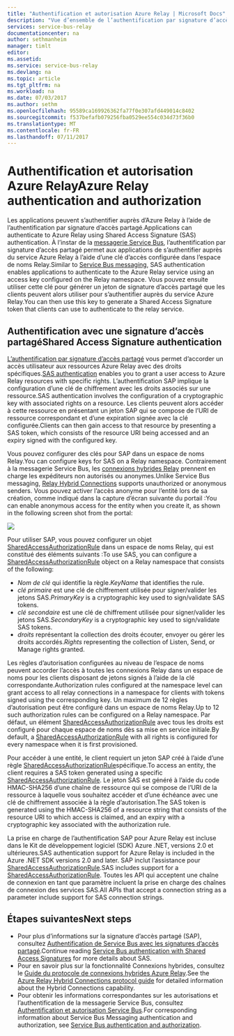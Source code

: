 ```yaml
---
title: "Authentification et autorisation Azure Relay | Microsoft Docs"
description: "Vue d’ensemble de l’authentification par signature d’accès partagé (SAP) dans Azure Relay"
services: service-bus-relay
documentationcenter: na
author: sethmanheim
manager: timlt
editor: 
ms.assetid: 
ms.service: service-bus-relay
ms.devlang: na
ms.topic: article
ms.tgt_pltfrm: na
ms.workload: na
ms.date: 07/03/2017
ms.author: sethm
ms.openlocfilehash: 95589ca169926362fa77f0e307afd449014c8402
ms.sourcegitcommit: f537befafb079256fba0529ee554c034d73f36b0
ms.translationtype: MT
ms.contentlocale: fr-FR
ms.lasthandoff: 07/11/2017
---
```

# <a name="azure-relay-authentication-and-authorization"></a><span data-ttu-id="4acc8-103">Authentification et autorisation Azure Relay</span><span class="sxs-lookup"><span data-stu-id="4acc8-103">Azure Relay authentication and authorization</span></span>
<span data-ttu-id="4acc8-104">Les applications peuvent s’authentifier auprès d’Azure Relay à l’aide de l’authentification par signature d’accès partagé.</span><span class="sxs-lookup"><span data-stu-id="4acc8-104">Applications can authenticate to Azure Relay using Shared Access Signature (SAS) authentication.</span></span> <span data-ttu-id="4acc8-105">À l’instar de la [messagerie Service Bus](../service-bus-messaging/service-bus-authentication-and-authorization.md), l’authentification par signature d’accès partagé permet aux applications de s’authentifier auprès du service Azure Relay à l’aide d’une clé d’accès configurée dans l’espace de noms Relay.</span><span class="sxs-lookup"><span data-stu-id="4acc8-105">Similar to [Service Bus messaging](../service-bus-messaging/service-bus-authentication-and-authorization.md), SAS authentication enables applications to authenticate to the Azure Relay service using an access key configured on the Relay namespace.</span></span> <span data-ttu-id="4acc8-106">Vous pouvez ensuite utiliser cette clé pour générer un jeton de signature d’accès partagé que les clients peuvent alors utiliser pour s’authentifier auprès du service Azure Relay.</span><span class="sxs-lookup"><span data-stu-id="4acc8-106">You can then use this key to generate a Shared Access Signature token that clients can use to authenticate to the relay service.</span></span>

## <a name="shared-access-signature-authentication"></a><span data-ttu-id="4acc8-107">Authentification avec une signature d’accès partagé</span><span class="sxs-lookup"><span data-stu-id="4acc8-107">Shared Access Signature authentication</span></span>
<span data-ttu-id="4acc8-108">[L’authentification par signature d’accès partagé](../service-bus-messaging/service-bus-sas.md) vous permet d’accorder un accès utilisateur aux ressources Azure Relay avec des droits spécifiques.</span><span class="sxs-lookup"><span data-stu-id="4acc8-108">[SAS authentication](../service-bus-messaging/service-bus-sas.md) enables you to grant a user access to Azure Relay resources with specific rights.</span></span> <span data-ttu-id="4acc8-109">L’authentification SAP implique la configuration d’une clé de chiffrement avec les droits associés sur une ressource.</span><span class="sxs-lookup"><span data-stu-id="4acc8-109">SAS authentication involves the configuration of a cryptographic key with associated rights on a resource.</span></span> <span data-ttu-id="4acc8-110">Les clients peuvent alors accéder à cette ressource en présentant un jeton SAP qui se compose de l’URI de ressource correspondant et d’une expiration signée avec la clé configurée.</span><span class="sxs-lookup"><span data-stu-id="4acc8-110">Clients can then gain access to that resource by presenting a SAS token, which consists of the resource URI being accessed and an expiry signed with the configured key.</span></span>

<span data-ttu-id="4acc8-111">Vous pouvez configurer des clés pour SAP dans un espace de noms Relay.</span><span class="sxs-lookup"><span data-stu-id="4acc8-111">You can configure keys for SAS on a Relay namespace.</span></span> <span data-ttu-id="4acc8-112">Contrairement à la messagerie Service Bus, les [connexions hybrides Relay](relay-hybrid-connections-protocol.md) prennent en charge les expéditeurs non autorisés ou anonymes.</span><span class="sxs-lookup"><span data-stu-id="4acc8-112">Unlike Service Bus messaging, [Relay Hybrid Connections](relay-hybrid-connections-protocol.md) supports unauthorized or anonymous senders.</span></span> <span data-ttu-id="4acc8-113">Vous pouvez activer l’accès anonyme pour l’entité lors de sa création, comme indiqué dans la capture d’écran suivante du portail :</span><span class="sxs-lookup"><span data-stu-id="4acc8-113">You can enable anonymous access for the entity when you create it, as shown in the following screen shot from the portal:</span></span>

![][0]

<span data-ttu-id="4acc8-114">Pour utiliser SAP, vous pouvez configurer un objet [SharedAccessAuthorizationRule](/dotnet/api/microsoft.servicebus.messaging.sharedaccessauthorizationrule) dans un espace de noms Relay, qui est constitué des éléments suivants :</span><span class="sxs-lookup"><span data-stu-id="4acc8-114">To use SAS, you can configure a [SharedAccessAuthorizationRule](/dotnet/api/microsoft.servicebus.messaging.sharedaccessauthorizationrule) object on a Relay namespace that consists of the following:</span></span>

* <span data-ttu-id="4acc8-115">*Nom de clé* qui identifie la règle.</span><span class="sxs-lookup"><span data-stu-id="4acc8-115">*KeyName* that identifies the rule.</span></span>
* <span data-ttu-id="4acc8-116">*clé primaire* est une clé de chiffrement utilisée pour signer/valider les jetons SAS.</span><span class="sxs-lookup"><span data-stu-id="4acc8-116">*PrimaryKey* is a cryptographic key used to sign/validate SAS tokens.</span></span>
* <span data-ttu-id="4acc8-117">*clé secondaire* est une clé de chiffrement utilisée pour signer/valider les jetons SAS.</span><span class="sxs-lookup"><span data-stu-id="4acc8-117">*SecondaryKey* is a cryptographic key used to sign/validate SAS tokens.</span></span>
* <span data-ttu-id="4acc8-118">*droits* représentant la collection des droits écouter, envoyer ou gérer les droits accordés.</span><span class="sxs-lookup"><span data-stu-id="4acc8-118">*Rights* representing the collection of Listen, Send, or Manage rights granted.</span></span>

<span data-ttu-id="4acc8-119">Les règles d’autorisation configurées au niveau de l’espace de noms peuvent accorder l’accès à toutes les connexions Relay dans un espace de noms pour les clients disposant de jetons signés à l’aide de la clé correspondante.</span><span class="sxs-lookup"><span data-stu-id="4acc8-119">Authorization rules configured at the namespace level can grant access to all relay connections in a namespace for clients with tokens signed using the corresponding key.</span></span> <span data-ttu-id="4acc8-120">Un maximum de 12 règles d’autorisation peut être configuré dans un espace de noms Relay.</span><span class="sxs-lookup"><span data-stu-id="4acc8-120">Up to 12 such authorization rules can be configured on a Relay namespace.</span></span> <span data-ttu-id="4acc8-121">Par défaut, un élément [SharedAccessAuthorizationRule](/dotnet/api/microsoft.servicebus.messaging.sharedaccessauthorizationrule) avec tous les droits est configuré pour chaque espace de noms dès sa mise en service initiale.</span><span class="sxs-lookup"><span data-stu-id="4acc8-121">By default, a [SharedAccessAuthorizationRule](/dotnet/api/microsoft.servicebus.messaging.sharedaccessauthorizationrule) with all rights is configured for every namespace when it is first provisioned.</span></span>

<span data-ttu-id="4acc8-122">Pour accéder à une entité, le client requiert un jeton SAP créé à l’aide d’une règle [SharedAccessAuthorizationRule](/dotnet/api/microsoft.servicebus.messaging.sharedaccessauthorizationrule)spécifique.</span><span class="sxs-lookup"><span data-stu-id="4acc8-122">To access an entity, the client requires a SAS token generated using a specific [SharedAccessAuthorizationRule](/dotnet/api/microsoft.servicebus.messaging.sharedaccessauthorizationrule).</span></span> <span data-ttu-id="4acc8-123">Le jeton SAS est généré à l’aide du code HMAC-SHA256 d’une chaîne de ressource qui se compose de l’URI de la ressource à laquelle vous souhaitez accéder et d’une échéance avec une clé de chiffrement associée à la règle d’autorisation.</span><span class="sxs-lookup"><span data-stu-id="4acc8-123">The SAS token is generated using the HMAC-SHA256 of a resource string that consists of the resource URI to which access is claimed, and an expiry with a cryptographic key associated with the authorization rule.</span></span>

<span data-ttu-id="4acc8-124">La prise en charge de l’authentification SAP pour Azure Relay est incluse dans le Kit de développement logiciel (SDK) Azure .NET, versions 2.0 et ultérieures.</span><span class="sxs-lookup"><span data-stu-id="4acc8-124">SAS authentication support for Azure Relay is included in the Azure .NET SDK versions 2.0 and later.</span></span> <span data-ttu-id="4acc8-125">SAP inclut l’assistance pour [SharedAccessAuthorizationRule](/dotnet/api/microsoft.servicebus.messaging.sharedaccessauthorizationrule).</span><span class="sxs-lookup"><span data-stu-id="4acc8-125">SAS includes support for a [SharedAccessAuthorizationRule](/dotnet/api/microsoft.servicebus.messaging.sharedaccessauthorizationrule).</span></span> <span data-ttu-id="4acc8-126">Toutes les API qui acceptent une chaîne de connexion en tant que paramètre incluent la prise en charge des chaînes de connexion des services SAS.</span><span class="sxs-lookup"><span data-stu-id="4acc8-126">All APIs that accept a connection string as a parameter include support for SAS connection strings.</span></span>

## <a name="next-steps"></a><span data-ttu-id="4acc8-127">Étapes suivantes</span><span class="sxs-lookup"><span data-stu-id="4acc8-127">Next steps</span></span>
- <span data-ttu-id="4acc8-128">Pour plus d’informations sur la signature d’accès partagé (SAP), consultez [Authentification de Service Bus avec les signatures d’accès partagé](../service-bus-messaging/service-bus-sas.md).</span><span class="sxs-lookup"><span data-stu-id="4acc8-128">Continue reading [Service Bus authentication with Shared Access Signatures](../service-bus-messaging/service-bus-sas.md) for more details about SAS.</span></span>
- <span data-ttu-id="4acc8-129">Pour en savoir plus sur la fonctionnalité Connexions hybrides, consultez le [Guide du protocole de connexions hybrides Azure Relay](relay-hybrid-connections-protocol.md).</span><span class="sxs-lookup"><span data-stu-id="4acc8-129">See the [Azure Relay Hybrid Connections protocol guide](relay-hybrid-connections-protocol.md) for detailed information about the Hybrid Connections capability.</span></span>
- <span data-ttu-id="4acc8-130">Pour obtenir les informations correspondantes sur les autorisations et l’authentification de la messagerie Service Bus, consultez [Authentification et autorisation Service Bus](../service-bus-messaging/service-bus-authentication-and-authorization.md).</span><span class="sxs-lookup"><span data-stu-id="4acc8-130">For corresponding information about Service Bus Messaging authentication and authorization, see [Service Bus authentication and authorization](../service-bus-messaging/service-bus-authentication-and-authorization.md).</span></span> 

[0]: ./media/relay-authentication-and-authorization/hcanon.png